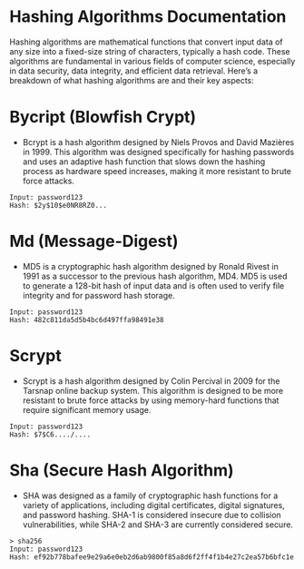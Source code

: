 # Hashing Algorithms Documentation
Hashing algorithms are mathematical functions that convert input data of any size into a fixed-size string of characters, typically a hash code. These algorithms are fundamental in various fields of computer science, especially in data security, data integrity, and efficient data retrieval. Here’s a breakdown of what hashing algorithms are and their key aspects:
# Bycript (Blowfish Crypt)
- Bcrypt is a hash algorithm designed by Niels Provos and David Mazières in 1999. This algorithm was designed specifically for hashing passwords and uses an adaptive hash function that slows down the hashing process as hardware speed increases, making it more resistant to brute force attacks.
```
Input: password123
Hash: $2y$10$e0NR8RZ0...
```
# Md (Message-Digest)
- MD5 is a cryptographic hash algorithm designed by Ronald Rivest in 1991 as a successor to the previous hash algorithm, MD4. MD5 is used to generate a 128-bit hash of input data and is often used to verify file integrity and for password hash storage.
```
Input: password123
Hash: 482c811da5d5b4bc6d497ffa98491e38
```
# Scrypt
- Scrypt is a hash algorithm designed by Colin Percival in 2009 for the Tarsnap online backup system. This algorithm is designed to be more resistant to brute force attacks by using memory-hard functions that require significant memory usage.
```
Input: password123
Hash: $7$C6..../....
```
# Sha (Secure Hash Algorithm)
- SHA was designed as a family of cryptographic hash functions for a variety of applications, including digital certificates, digital signatures, and password hashing. SHA-1 is considered insecure due to collision vulnerabilities, while SHA-2 and SHA-3 are currently considered secure.
```
> sha256
Input: password123
Hash: ef92b778bafee9e29a6e0eb2d6ab9800f85a8d6f2ff4f1b4e27c2ea57b6bfc1e
  ```
